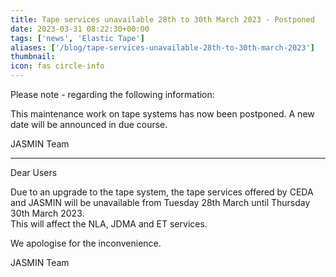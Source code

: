 ```yaml
---
title: Tape services unavailable 28th to 30th March 2023 - Postponed
date: 2023-03-31 08:22:30+00:00
tags: ['news', 'Elastic Tape']
aliases: ['/blog/tape-services-unavailable-28th-to-30th-march-2023']
thumbnail: 
icon: fas circle-info
---
```


Please note - regarding the following information:



This maintenance work on tape systems has now been postponed. A new date will be announced in due course. 



JASMIN Team



-------------------------------------------------------------------------------------------------------------------------------------------------------



Dear Users  
  



Due to an upgrade to the tape system, the tape services offered by CEDA and JASMIN will be unavailable from Tuesday 28th March until Thursday 30th March 2023.  
This will affect the NLA, JDMA and ET services.    
  
We apologise for the inconvenience.  
  



JASMIN Team


